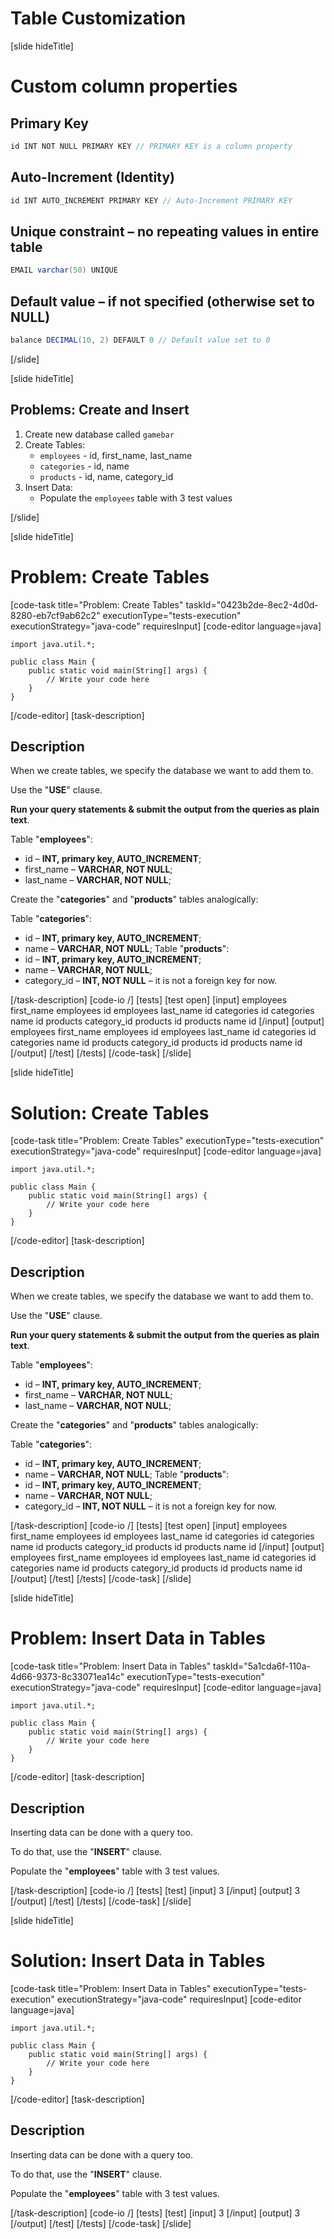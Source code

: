 # Table Customization

[slide hideTitle]

# Custom column properties

## Primary Key

```Java
id INT NOT NULL PRIMARY KEY // PRIMARY KEY is a column property
```

## Auto-Increment (Identity)

```Java
id INT AUTO_INCREMENT PRIMARY KEY // Auto-Increment PRIMARY KEY
```

## Unique constraint – no repeating values in entire table

```jAVA
EMAIL varchar(50) UNIQUE
```

## Default value – if not specified (otherwise set to NULL)

```Java
balance DECIMAL(10, 2) DEFAULT 0 // Default value set to 0
```

[/slide]

[slide hideTitle]

## Problems: Create and Insert

1. Create new database called `gamebar`
2. Create Tables:
   - `employees` - id, first_name, last_name
   - `categories` - id, name
   - `products` - id, name, category_id
3. Insert Data:
   - Populate the `employees` table with 3 test values

[/slide]

[slide hideTitle]

# Problem: Create Tables

[code-task title="Problem: Create Tables" taskId="0423b2de-8ec2-4d0d-8280-eb7cf9ab62c2" executionType="tests-execution" executionStrategy="java-code" requiresInput]
[code-editor language=java]

```
import java.util.*;

public class Main {
    public static void main(String[] args) {
        // Write your code here
    }
}
```

[/code-editor]
[task-description]

## Description

When we create tables, we specify the database we want to add them to.

Use the "**USE**" clause.

**Run your query statements & submit the output from the queries as plain text**.

Table "**employees**":

- id – **INT, primary key, AUTO_INCREMENT**;
- first_name – **VARCHAR, NOT NULL**;
- last_name – **VARCHAR, NOT NULL**;

Create the "**categories**" and "**products**" tables analogically:

Table "**categories**":

- id – **INT, primary key, AUTO_INCREMENT**;
- name – **VARCHAR, NOT NULL**;
  Table "**products**":
- id – **INT, primary key, AUTO_INCREMENT**;
- name – **VARCHAR, NOT NULL**;
- category_id – **INT, NOT NULL** – it is not a foreign key for now.

[/task-description]
[code-io /]
[tests]
[test open]
[input]
employees
first_name
employees
id
employees
last_name
id
categories
id
categories
name
id
products
category_id
products
id
products
name
id
[/input]
[output]
employees
first_name
employees
id
employees
last_name
id
categories
id
categories
name
id
products
category_id
products
id
products
name
id
[/output]
[/test]
[/tests]
[/code-task]
[/slide]

[slide hideTitle]

# Solution: Create Tables

[code-task title="Problem: Create Tables" executionType="tests-execution" executionStrategy="java-code" requiresInput]
[code-editor language=java]

```
import java.util.*;

public class Main {
    public static void main(String[] args) {
        // Write your code here
    }
}
```

[/code-editor]
[task-description]

## Description

When we create tables, we specify the database we want to add them to.

Use the "**USE**" clause.

**Run your query statements & submit the output from the queries as plain text**.

Table "**employees**":

- id – **INT, primary key, AUTO_INCREMENT**;
- first_name – **VARCHAR, NOT NULL**;
- last_name – **VARCHAR, NOT NULL**;

Create the "**categories**" and "**products**" tables analogically:

Table "**categories**":

- id – **INT, primary key, AUTO_INCREMENT**;
- name – **VARCHAR, NOT NULL**;
  Table "**products**":
- id – **INT, primary key, AUTO_INCREMENT**;
- name – **VARCHAR, NOT NULL**;
- category_id – **INT, NOT NULL** – it is not a foreign key for now.

[/task-description]
[code-io /]
[tests]
[test open]
[input]
employees
first_name
employees
id
employees
last_name
id
categories
id
categories
name
id
products
category_id
products
id
products
name
id
[/input]
[output]
employees
first_name
employees
id
employees
last_name
id
categories
id
categories
name
id
products
category_id
products
id
products
name
id
[/output]
[/test]
[/tests]
[/code-task]
[/slide]

[slide hideTitle]

# Problem: Insert Data in Tables

[code-task title="Problem: Insert Data in Tables" taskId="5a1cda6f-110a-4d66-9373-8c33071ea14c" executionType="tests-execution" executionStrategy="java-code" requiresInput]
[code-editor language=java]

```
import java.util.*;

public class Main {
    public static void main(String[] args) {
        // Write your code here
    }
}
```

[/code-editor]
[task-description]

## Description

Inserting data can be done with a query too.

To do that, use the "**INSERT**" clause. 

Populate the "**employees**" table with 3 test values.

[/task-description]
[code-io /]
[tests]
[test]
[input]
3
[/input]
[output]
3
[/output]
[/test]
[/tests]
[/code-task]
[/slide]

[slide hideTitle]

# Solution: Insert Data in Tables

[code-task title="Problem: Insert Data in Tables" executionType="tests-execution" executionStrategy="java-code" requiresInput]
[code-editor language=java]

```
import java.util.*;

public class Main {
    public static void main(String[] args) {
        // Write your code here
    }
}
```

[/code-editor]
[task-description]

## Description

Inserting data can be done with a query too.

To do that, use the "**INSERT**" clause. 

Populate the "**employees**" table with 3 test values.

[/task-description]
[code-io /]
[tests]
[test]
[input]
3
[/input]
[output]
3
[/output]
[/test]
[/tests]
[/code-task]
[/slide]
